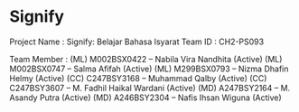 # Signify

Project Name		: Signify: Belajar Bahasa Isyarat
Team ID		      : CH2-PS093

Team Member		: 
(ML) M002BSX0422 – Nabila Vira Nandhita (Active)
(ML) M002BSX0747 – Salma Afifah (Active)
(ML) M299BSX0793 – Nizma Dhafin Helmy (Active)
(CC)  C247BSY3168 – Muhammad Qalby (Active)
(CC)  C247BSY3607 – M. Fadhil Haikal Wardani  (Active)
(MD) A247BSY2164 – M. Asandy Putra (Active)
(MD) A246BSY2304 – Nafis Ihsan Wiguna (Active)

